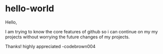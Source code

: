 # hello-world

Hello,

I am trying to know the core features of github so i can continue on my
my projects without worrying the future changes of my projects.

Thanks! highly appreciated -codebrown004
